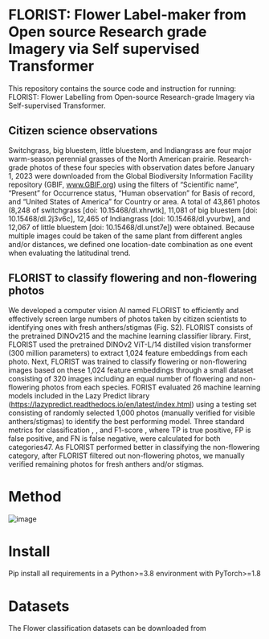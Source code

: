 # FLORIST: Flower Label-maker from Open source Research grade Imagery via Self supervised Transformer 
This repository contains the source code and instruction for running: FLORIST: Flower Labelling from Open-source Research-grade Imagery via Self-supervised Transformer.


## Citizen science observations
Switchgrass, big bluestem, little bluestem, and Indiangrass are four major warm-season perennial grasses of the North American prairie. Research-grade photos of these four species with observation dates before January 1, 2023 were downloaded from the Global Biodiversity Information Facility repository (GBIF, www.GBIF.org) using the filters of “Scientific name”, “Present” for Occurrence status, “Human observation” for Basis of record, and “United States of America” for Country or area. A total of 43,861 photos (8,248 of switchgrass [doi: 10.15468/dl.xhrwtk], 11,081 of big bluestem [doi: 10.15468/dl.2j3v6c], 12,465 of Indiangrass [doi: 10.15468/dl.yvurbw], and 12,067 of little bluestem [doi: 10.15468/dl.unst7e]) were obtained. Because multiple images could be taken of the same plant from different angles and/or distances, we defined one location-date combination as one event when evaluating the latitudinal trend.

## FLORIST to classify flowering and non-flowering photos
We developed a computer vision AI named FLORIST to efficiently and effectively screen large numbers of photos taken by citizen scientists to identifying ones with fresh anthers/stigmas (Fig. S2). FLORIST consists of the pretrained DINOv215 and the machine learning classifier library. First, FLORIST used the pretrained DINOv2 ViT-L/14 distilled vision transformer (300 million parameters) to extract 1,024 feature embeddings from each photo. Next, FLORIST was trained to classify flowering or non-flowering images based on these 1,024 feature embeddings through a small dataset consisting of 320 images including an equal number of flowering and non-flowering photos from each species. FORIST evaluated 26 machine learning models included in the Lazy Predict library (https://lazypredict.readthedocs.io/en/latest/index.html) using a testing set consisting of randomly selected 1,000 photos (manually verified for visible anthers/stigmas) to identify the best performing model. Three standard metrics for classification , , and F1-score , where TP is true positive, FP is false positive, and FN is false negative, were calculated for both categories47. As FLORIST performed better in classifying the non-flowering category, after FLORIST filtered out non-flowering photos, we manually verified remaining photos for fresh anthers and/or stigmas.

# Method
![image](https://github.com/user-attachments/assets/dfe5c489-f717-44b3-81f9-cff16164db6c)


# Install
Pip install all requirements in a Python>=3.8 environment with PyTorch>=1.8

# Datasets
The Flower classification datasets can be downloaded from <Link>
